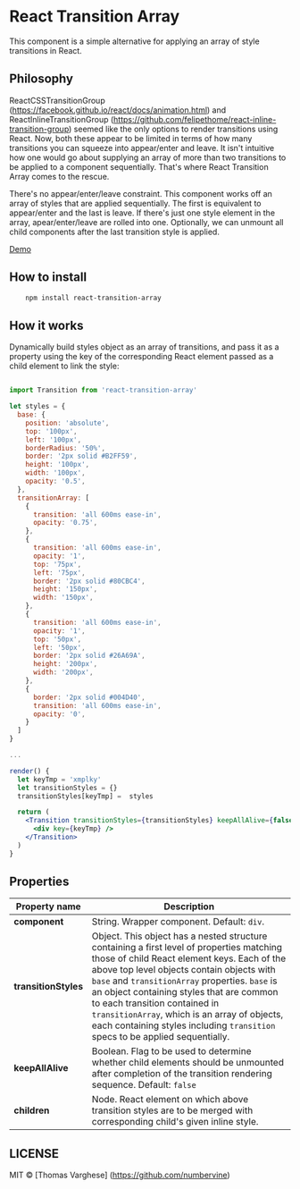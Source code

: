 # React Transition Array

This component is a simple alternative for applying an array of style transitions in React.

## Philosophy
ReactCSSTransitionGroup (https://facebook.github.io/react/docs/animation.html) and ReactInlineTransitionGroup (https://github.com/felipethome/react-inline-transition-group) seemed like the only options to render transitions using React. Now, both these appear to be limited in terms of how many transitions you can squeeze into appear/enter and leave. It isn't intuitive how one would go about supplying an array of more than two transitions to be applied to a component sequentially. That's where React Transition Array comes to the rescue.

There's no appear/enter/leave constraint. This component works off an array of styles that are applied sequentially. The first is equivalent to appear/enter and the last is leave. If there's just one style element in the array, apear/enter/leave are rolled into one. Optionally, we can unmount all child components after the last transition style is applied.

[Demo](http://numbervine.github.io/react-transition-array/)

## How to install

```bash
    npm install react-transition-array
```

## How it works

Dynamically build styles object as an array of transitions, and pass it as a property using the key of the corresponding React element passed as a child element to link the style:

```jsx

import Transition from 'react-transition-array'

let styles = {
  base: {
    position: 'absolute',
    top: '100px',
    left: '100px',
    borderRadius: '50%',
    border: '2px solid #B2FF59',
    height: '100px',
    width: '100px',
    opacity: '0.5',
  },
  transitionArray: [
    {
      transition: 'all 600ms ease-in',
      opacity: '0.75',
    },
    {
      transition: 'all 600ms ease-in',
      opacity: '1',
      top: '75px',
      left: '75px',
      border: '2px solid #80CBC4',
      height: '150px',
      width: '150px',
    },
    {
      transition: 'all 600ms ease-in',
      opacity: '1',
      top: '50px',
      left: '50px',
      border: '2px solid #26A69A',
      height: '200px',
      width: '200px',
    },
    {
      border: '2px solid #004D40',
      transition: 'all 600ms ease-in',
      opacity: '0',
    }
  ]
}

...

render() {
  let keyTmp = 'xmplky'
  let transitionStyles = {}
  transitionStyles[keyTmp] =  styles

  return (
    <Transition transitionStyles={transitionStyles} keepAllAlive={false}>
      <div key={keyTmp} />
    </Transition>
  )
}

```


## Properties

Property name | Description
------------ | -------------
**component** | String. Wrapper component. Default: `div`.
**transitionStyles** | Object. This object has a nested structure containing a first level of properties matching those of child React element keys. Each of the above top level objects contain objects with `base` and `transitionArray` properties. `base` is an object containing styles that are common to each transition contained in `transitionArray`, which is an array of objects, each containing styles including `transition` specs to be applied sequentially.
**keepAllAlive** | Boolean. Flag to be used to determine whether child elements should be unmounted after completion of the transition rendering sequence. Default: `false`
**children** | Node. React element on which above transition styles are to be merged with corresponding child's given inline style.

## LICENSE

MIT © [Thomas Varghese] (https://github.com/numbervine)
